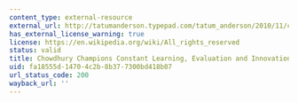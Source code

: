 ```yaml
---
content_type: external-resource
external_url: http://tatumanderson.typepad.com/tatum_anderson/2010/11/chowdhury-champions-constant-learning-evaluation-and-innovation-in-research.html
has_external_license_warning: true
license: https://en.wikipedia.org/wiki/All_rights_reserved
status: valid
title: Chowdhury Champions Constant Learning, Evaluation and Innovation in Research
uid: fa18555d-1470-4c2b-8b37-7300bd418b07
url_status_code: 200
wayback_url: ''
---
```

